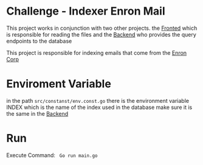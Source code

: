 # Challenge - Indexer Enron Mail
This project works in conjunction with two other projects. the [Fronted](https://github.com/FranMT-S/fronted) which is responsible for reading the files and the [Backend](https://github.com/FranMT-S/chi-zinc-server)  who provides the query endpoints to the database

 
This project is responsible for indexing emails that come from the [Enron Corp](http://www.cs.cmu.edu/~enron/enron_mail_20110402.tgz)


# Enviroment Variable
in the path `src/constanst/env.const.go` there is the environment variable INDEX which is the name of the index used in the database make sure it is the same in the  [Backend](https://github.com/FranMT-S/chi-zinc-server) 

# Run

Execute Command:
``` Go run main.go```

